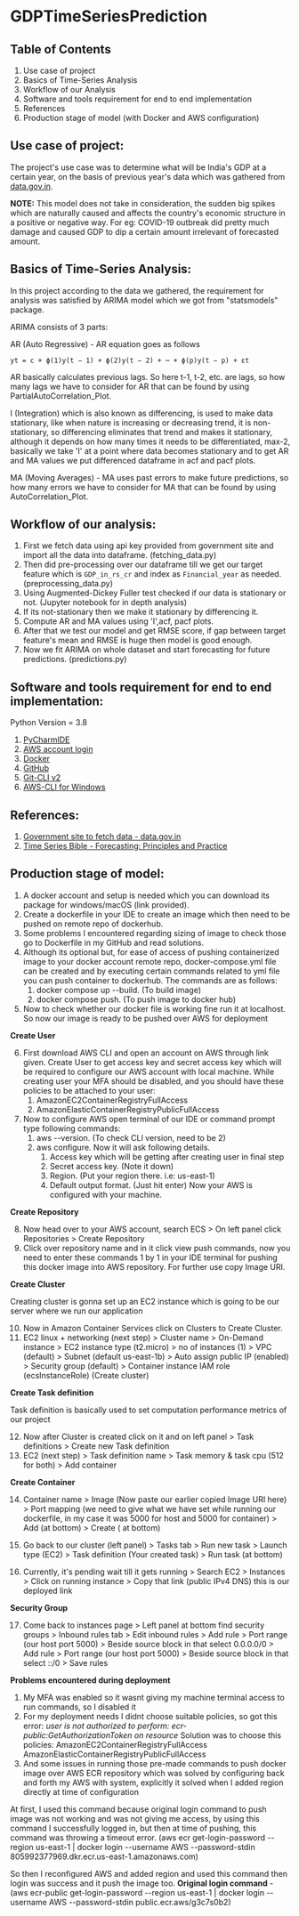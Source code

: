 # GDPTimeSeriesPrediction

## Table of Contents
1) Use case of project
2) Basics of Time-Series Analysis
3) Workflow of our Analysis
4) Software and tools requirement for end to end implementation
5) References
6) Production stage of model (with Docker and AWS configuration)


## Use case of project:
The project's use case was to determine what will be India's GDP at a certain year, on the basis of previous year's
data which was gathered from [data.gov.in](https://data.gov.in/).

**NOTE:** This model does not take in consideration, the sudden big spikes which are naturally caused and affects 
the country's economic structure in a positive or negative way. For eg: COVID-19 outbreak did pretty much damage and 
caused GDP to dip a certain amount irrelevant of forecasted amount.


## Basics of Time-Series Analysis:
In this project according to the data we gathered, the requirement for analysis was satisfied by ARIMA model which we 
got from "statsmodels" package.

ARIMA consists of 3 parts:

AR (Auto Regressive) - AR equation goes as follows
```
yt = c + ϕ(1)y(t − 1) + ϕ(2)y(t − 2) + ⋯ + ϕ(p)y(t − p) + εt
```
AR basically calculates previous lags.
So here t-1, t-2, etc. are lags, so how many lags we have to consider for AR that can be found by using 
PartialAutoCorrelation_Plot.

I (Integration) which is also known as differencing, is used to make data stationary, like when nature is increasing or 
decreasing trend, it is non-stationary, so differencing eliminates that trend and makes it stationary, although it depends 
on how many times it needs to be differentiated, max-2, basically we take 'I' at a point where data becomes stationary 
and to get AR and MA values we put differenced dataframe in acf and pacf plots.

MA (Moving Averages) - MA uses past errors to make future predictions, so how many errors we have to consider for MA that 
can be found by using AutoCorrelation_Plot.

## Workflow of our analysis:

1) First we fetch data using api key provided from government site and import all the data into dataframe. (fetching_data.py)
2) Then did pre-processing over our dataframe till we get our target feature which is ```GDP_in_rs_cr``` and index as 
```Financial_year``` as needed. (preprocessing_data.py)
3) Using Augmented-Dickey Fuller test checked if our data is stationary or not. (Jupyter notebook for in depth analysis)
4) If its not-stationary then we make it stationary by differencing it.
5) Compute AR and MA values using 'I',acf, pacf plots.
6) After that we test our model and get RMSE score, if gap between target feature's mean and RMSE is huge then model is 
good enough.
7) Now we fit ARIMA on whole dataset and start forecasting for future predictions. (predictions.py)

## Software and tools requirement for end to end implementation:

Python Version = 3.8
1) [PyCharmIDE](https://www.jetbrains.com/pycharm/download/#section=windows)
2) [AWS account login](https://aws.amazon.com/)
3) [Docker](https://www.docker.com/)
4) [GitHub](https://github.com/)
5) [Git-CLI v2](https://git-scm.com/downloads)
6) [AWS-CLI for Windows](https://awscli.amazonaws.com/AWSCLIV2.msi)

## References:

1) [Government site to fetch data - data.gov.in](https://data.gov.in/)
2) [Time Series Bible - Forecasting: Principles and Practice](https://otexts.com/fpp2/)

## Production stage of model:
1) A docker account and setup is needed which you can download its package for windows/macOS (link provided).
2) Create a dockerfile in your IDE to create an image which then need to be pushed on remote repo of dockerhub.
3) Some problems I encountered regarding sizing of image to check those go to Dockerfile in my GitHub and read solutions.
4) Although its optional but, for ease of access of pushing containerized image to your docker account remote repo, 
docker-compose.yml file can be created and by executing certain commands related to yml file you can push container to 
dockerhub. The commands are as follows:
   1) docker compose up --build. (To build image)
   2) docker compose push. (To push image to docker hub)
5) Now to check whether our docker file is working fine run it at localhost. So now our image is ready to be pushed over 
AWS for deployment

**Create User**

6) First download AWS CLI and open an account on AWS through link given. Create User to get access key and secret access 
key which will be required to configure our AWS account with local machine. While creating user your MFA should be 
disabled, and you should have these policies to be attached to your user:
   1) AmazonEC2ContainerRegistryFullAccess
   2) AmazonElasticContainerRegistryPublicFullAccess
7) Now to configure AWS open terminal of our IDE or command prompt type following commands:
   1) aws --version. (To check CLI version, need to be 2)
   2) aws configure.
   Now it will ask following details.
      1) Access key which will be getting after creating user in final step
      2) Secret access key. (Note it down)
      3) Region. (Put your region there. i.e: us-east-1)
      4) Default output format. (Just hit enter)
      Now your AWS is configured with your machine.

**Create Repository**

8) Now head over to your AWS account, search ECS > On left panel click Repositories > Create Repository
9) Click over repository name and in it click view push commands, now you need to enter these commands 1 by 1 in your IDE 
terminal for pushing this docker image into AWS repository. For further use copy Image URI.

**Create Cluster**

Creating cluster is gonna set up an EC2 instance which is going to be our server where we run our application

10) Now in Amazon Container Services click on Clusters to Create Cluster.
11) EC2 linux + networking (next step) > Cluster name > On-Demand instance > EC2 instance type (t2.micro) > 
no of instances (1) > VPC (default) > Subnet (default us-east-1b) > Auto assign public IP (enabled) > Security group 
(default) > Container instance IAM role (ecsInstanceRole) (Create cluster)

**Create Task definition** 

Task definition is basically used to set computation performance metrics of our project

12) Now after Cluster is created click on it and on left panel > Task definitions > Create new Task definition
13) EC2 (next step) > Task definition name > Task memory & task cpu (512 for both) > Add container

**Create Container**

14) Container name > Image (Now paste our earlier copied Image URI here) > Port mapping (we need to give what we have
set while running our dockerfile, in my case it was 5000 for host and 5000 for container) > Add (at bottom) > Create (
at bottom)

15) Go back to our cluster (left panel) > Tasks tab > Run new task > Launch type (EC2) > Task definition (Your created 
task) > Run task (at bottom)
16) Currently, it's pending wait till it gets running > Search EC2 > Instances > Click on running instance > Copy that 
link (public IPv4 DNS) this is our deployed link

**Security Group**

17) Come back to instances page > Left panel at bottom find security groups > Inbound rules tab > Edit inbound rules > 
Add rule > Port range (our host port 5000) > Beside source block in that select 0.0.0.0/0 > Add rule > Port range 
(our host port 5000) > Beside source block in that select ::/0 > Save rules

**Problems encountered during deployment**

1) My MFA was enabled so it wasnt giving my machine terminal access to run commands, so I disabled it
2) For my deployment needs I didnt choose suitable policies, so got this error:
*user is not authorized to perform: ecr-public:GetAuthorizationToken on resource* 
Solution was to choose this policies:
   AmazonEC2ContainerRegistryFullAccess
   AmazonElasticContainerRegistryPublicFullAccess
3) And some issues in running those pre-made commands to push docker image over AWS ECR repository which was solved by 
configuring back and forth my AWS with system, explicitly it solved when I added region directly at time of configuration

At first, I used this command because original login command to push image was not working and was not giving me access, 
by using this command I successfully logged in, but then at time of pushing, this command was throwing a timeout error.
(aws ecr get-login-password --region us-east-1 | docker login --username AWS --password-stdin  805992377969.dkr.ecr.us-east-1.amazonaws.com)

So then I reconfigured AWS and added region and used this command then login was success and it push the image too.
**Original login command** - (aws ecr-public get-login-password --region us-east-1 | docker login --username AWS --password-stdin public.ecr.aws/g3c7s0b2)
